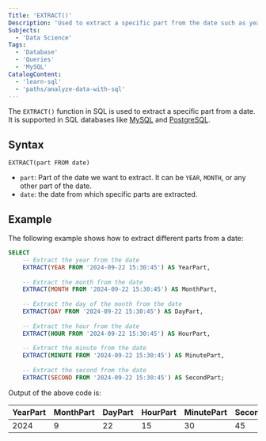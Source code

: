 ```yaml
---
Title: 'EXTRACT()'
Description: 'Used to extract a specific part from the date such as year, month, etc.'
Subjects:
  - 'Data Science'
Tags:
  - 'Database'
  - 'Queries'
  - 'MySQL'
CatalogContent:
  - 'learn-sql'
  - 'paths/analyze-data-with-sql'
---
```


The `EXTRACT()` function in SQL is used to extract a specific part from a date. It is supported in SQL databases like [MySQL](https://www.codecademy.com/resources/docs/mysql) and [PostgreSQL](https://www.codecademy.com/resources/docs/postgresql).

## Syntax

```pseudo
EXTRACT(part FROM date)
```

- `part`: Part of the date we want to extract. It can be `YEAR`, `MONTH`, or any other part of the date.
- `date`: the date from which specific parts are extracted.

## Example

The following example shows how to extract different parts from a date:

```sql
SELECT
    -- Extract the year from the date
    EXTRACT(YEAR FROM '2024-09-22 15:30:45') AS YearPart,
    
    -- Extract the month from the date
    EXTRACT(MONTH FROM '2024-09-22 15:30:45') AS MonthPart,
    
    -- Extract the day of the month from the date
    EXTRACT(DAY FROM '2024-09-22 15:30:45') AS DayPart,
    
    -- Extract the hour from the date
    EXTRACT(HOUR FROM '2024-09-22 15:30:45') AS HourPart,
    
    -- Extract the minute from the date
    EXTRACT(MINUTE FROM '2024-09-22 15:30:45') AS MinutePart,
    
    -- Extract the second from the date
    EXTRACT(SECOND FROM '2024-09-22 15:30:45') AS SecondPart;
```

Output of the above code is:

| YearPart | MonthPart    | DayPart | HourPart | MinutePart | SecondPart |
| -------- | ------------ | ------- | -------- | ---------- | ---------- |
| 2024     | 9            | 22      | 15       | 30         | 45         |
